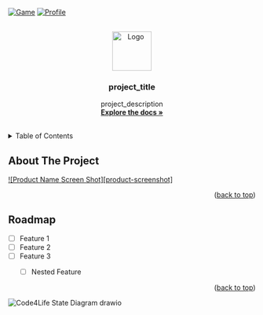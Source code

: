 <a name="readme-top"></a>
[![Game][game-shield]][game-url]
[![Profile][profile-shield]][profile-url]

<!-- PROJECT LOGO -->
<br />
<div align="center">
  <a href="https://github.com/github_username/repo_name">
    <img src="images/logo.png" alt="Logo" width="80" height="80">
  </a>

<h3 align="center">project_title</h3>

  <p align="center">
    project_description
    <br />
    <a href="https://github.com/github_username/repo_name"><strong>Explore the docs »</strong></a>
    <br />
    <br />
  </p>
</div>



<!-- TABLE OF CONTENTS -->
<details>
  <summary>Table of Contents</summary>
  <ol>
    <li>
      <a href="#about-the-project">About The Project</a>
    </li>
    <li><a href="#roadmap">Roadmap</a></li>
  </ol>
</details>



<!-- ABOUT THE PROJECT -->
## About The Project

[![Product Name Screen Shot][product-screenshot]](https://example.com)

<p align="right">(<a href="#readme-top">back to top</a>)</p>



<!-- ROADMAP -->
## Roadmap

- [ ] Feature 1
- [ ] Feature 2
- [ ] Feature 3
    - [ ] Nested Feature


<p align="right">(<a href="#readme-top">back to top</a>)</p>




<!-- MARKDOWN LINKS & IMAGES -->
<!-- https://www.markdownguide.org/basic-syntax/#reference-style-links -->
[game-shield]: https://img.shields.io/badge/GAME-codingame-yellow
[game-url]: https://www.codingame.com/ide/puzzle/code4life
[profile-shield]: https://img.shields.io/badge/PROFILE-profile-blueviolet
[profile-url]: https://www.codingame.com/profile/4842990ea3d4215bd2f3b15da061690f7805392
![Code4Life State Diagram drawio](https://user-images.githubusercontent.com/29519299/193196606-d8358f2c-661f-4db1-83c0-ba3a41331528.png)
